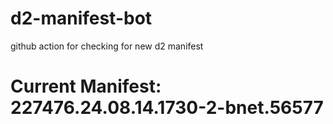 # d2-manifest-bot
github action for checking for new d2 manifest

# Current Manifest: 227476.24.08.14.1730-2-bnet.56577